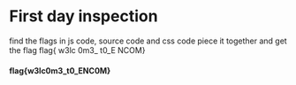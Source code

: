 # First day inspection
find the flags in js code, source code and css code piece it together and get the flag
flag{
w3lc
0m3_
t0_E
NCOM}
#### flag{w3lc0m3_t0_ENC0M}
